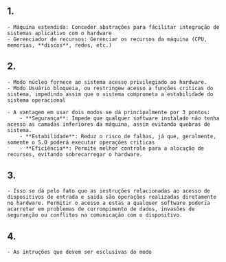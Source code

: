 
## 1.
	- Máquina estendida: Conceder abstrações para fácilitar integração de sistemas aplicativo com o hardware 
	- Gerenciador de recursos: Gerenciar os recursos da máquina (CPU, memorias, **discos**, redes, etc.)

## 2.
	- Modo núcleo fornece ao sistema acesso privilegiado ao hardware.
	- Modo Usuário bloqueia, ou restringew acesso a funções criticas do sistema, impedindo assim que o sistema comprometa a estabilidade do sistema operacional

	- A vantagem em usar dois modos se dá principalmente por 3 pontos:
		- **Segurança**: Impede que qualquer software instalado não tenha acesso as camadas inferiores da máquina, assim evitando quebras de sistema.
		- **Estabilidade**: Reduz o risco de falhas, já que, geralmente, somente o S.O poderá executar operações criticas
		- **Eficiência**: Permite melhor controle para a alocação de recursos, evitando sobrecarregar o hardware.

## 3.
	- Isso se dá pelo fato que as instruções relacionadas ao acesso de dispositivos de entrada e saida são operações realizadas diretamente no hardware. Permitir o acesso a estas a qualquer software poderia acarretar em problemas de corrompimento de dados, invasões de seguranção ou conflitos na comunicação com o dispositivo.

## 4.
	- As intruções que devem ser esclusivas do modo 